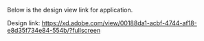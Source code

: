 
Below is the design view link for application.

Design link: https://xd.adobe.com/view/00188da1-acbf-4744-af18-e8d35f734e84-554b/?fullscreen
